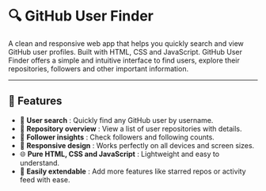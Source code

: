 # 🔍 GitHub User Finder

A clean and responsive web app that helps you quickly search and view GitHub user profiles. Built with HTML, CSS and JavaScript. GitHub User Finder offers a simple and intuitive interface to find users, explore their repositories, followers and other important information.

---

## 🚀 Features  
- 🔎 **User search** : Quickly find any GitHub user by username.  
- 📁 **Repository overview** : View a list of user repositories with details.  
- 👥 **Follower insights** : Check followers and following counts.  
- 📱 **Responsive design** : Works perfectly on all devices and screen sizes.  
- 🌐 **Pure HTML, CSS and JavaScript** : Lightweight and easy to understand.  
- 🧩 **Easily extendable** : Add more features like starred repos or activity feed with ease.
